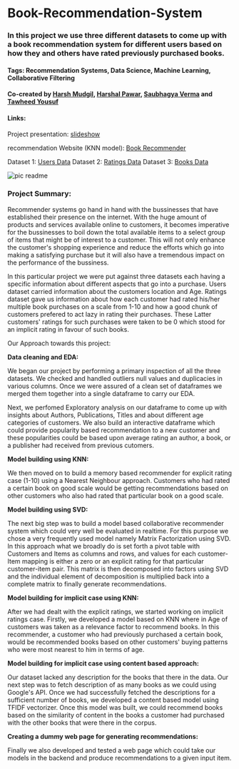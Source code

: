 # Book-Recommendation-System
### In this project we use three different datasets to come up with a book recommendation system for different users based on how they and others have rated previously purchased books.
#### Tags: Recommendation Systems, Data Science, Machine Learning, Collaborative Filtering

#### Co-created by [Harsh Mudgil](https://github.com/harshmudgil97), [Harshal Pawar](https://github.com/HarshalPawar88), [Saubhagya Verma](https://github.com/saubhagyav) and [Tawheed Yousuf](https://github.com/Tawheed-DS)

#### Links:   
Project presentation: [slideshow](https://docs.google.com/presentation/d/11JheT_KAtUkC3WE4DqWzwdEZxicintxRR4LjkRlJHEg/edit#slide=id.p1)   

recommendation Website (KNN model): [Book Recommender](https://bookrecomend.herokuapp.com/)

Dataset 1: [Users Data](https://drive.google.com/file/d/1-jwfc3lcpaPYdcy8NRAsdq7YbfqWyCAJ/view?usp=sharing) 
Dataset 2: [Ratings Data](https://drive.google.com/file/d/13pjABG9HH2CE_p2pUwYaDOv1i5XoXCXj/view?usp=sharing) 
Dataset 3: [Books Data](https://drive.google.com/file/d/1x3V04b3-Zw3v5jA4LgIZZhx_Q_rNxR7U/view?usp=sharing ) 

![pic readme](https://user-images.githubusercontent.com/85662956/132988335-d51afe7a-581a-44d2-a659-3470705e18a8.png)

### Project Summary:

Recommender systems go hand in hand with the bussinesses that have established their presence on the internet. With the huge amount of products and services available online to customers, it becomes imperative for the bussinesses to boil down the total available items to a select group of items that might be of interest to a customer. This will not only enhance the customer's shopping experience and reduce the efforts which go into making a satisfying purchase but it will also have a tremendous impact on the performance of the bussiness.

In this particular project we were put against three datasets each having a specific information about different aspects that go into a purchase. Users dataset carried information about the customers location and Age. Ratings dataset gave us information about how each customer had rated his/her multiple book purchases on a scale from 1-10 and how a good chunk of customers prefered to act lazy in rating their purchases. These Latter customers' ratings for such purchases were taken to be 0 which stood for an implicit rating in favour of such books.

Our Approach towards this project:

<b>Data cleaning and EDA:</b>

We began our project by performing a primary inspection of all the three datasets. We checked and handled outliers null values and duplicacies in various columns. Once we were assured of a clean set of dataframes we merged them together into a single dataframe to carry our EDA.

Next, we perfomed Exploratory analysis on our dataframe to come up with insights about Authors, Publications, Titles and about different age categories of customers. We also build an interactive dataframe which could provide popularity based recommendation to a new customer and these popularities could be based upon average rating an author, a book, or a publisher had received from previous cutomers.

<b>Model building using KNN:</b>

We then moved on to build a memory based recommender for explicit rating case (1-10) using a Nearest Neighbour approach. Customers who had rated a certain book on good scale would be getting recommendations based on other customers who also had rated that particular book on a good scale.

<b>Model building using SVD:</b>

The next big step was to build a model based collaborative recommender system which could very well be evaluated in realtime. For this purpose we chose a very frequently used model namely Matrix Factorization using SVD. In this approach what we broadly do is set forth a pivot table with Customers and Items as columns and rows, and values for each customer-Item mapping is either a zero or an explicit rating for that particular customer-item pair. This matrix is then decomposed into factors using SVD and the individual element of decomposition is multiplied back into a complete matrix to finally generate recommendations.

<b>Model building for implicit case using KNN:</b>

After we had dealt with the explicit ratings, we started working on implicit ratings case. Firstly, we developed a model based on KNN where in Age of customers was taken as a relevance factor to recommend books. In this recommender, a customer who had previously purchased a certain book, would be recommended books based on other customers' buying patterns who were most nearest to him in terms of age. 

<b>Model building for implicit case using content based approach:</b>

Our dataset lacked any description for the books that there in the data. Our next step was to fetch description of as many books as we could using Google's API. Once we had  successfully fetched the descriptions for a sufficient number of books, we developed a content based model using TFIDF vectorizer. Once this model was built, we could recommend books based on the similarity of content in the books a customer had purchased with the other books that were there in the corpus.

<b>Creating a dummy web page for generating recommendations:</b>

Finally we also developed and tested a web page which could take our models in the backend and produce recommendations to a given input item.
